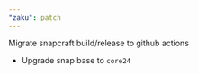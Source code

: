 ```yaml
---
"zaku": patch
---
```


Migrate snapcraft build/release to github actions

- Upgrade snap base to `core24`
